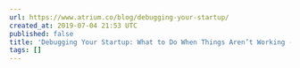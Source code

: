 ```yaml
---
url: https://www.atrium.co/blog/debugging-your-startup/
created_at: 2019-07-04 21:53 UTC
published: false
title: 'Debugging Your Startup: What to Do When Things Aren’t Working - atrium'
tags: []
---
```



